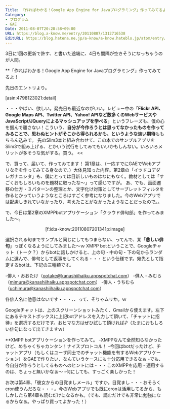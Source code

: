 ```yaml
---
Title: 「作ればわかる！Google App Engine for Javaプログラミング」作ってみてるよ！(1)
Category:
- プログラム
- GAE
Date: 2011-08-07T20:28:58+09:00
URL: https://blog.a-know.me/entry/20110807/1312716538
EditURL: https://blog.hatena.ne.jp/a-know/a-know.hateblo.jp/atom/entry/12921228815727979515
---
```





3日に1回の更新で許す、と書いた途端に、4日も間隔が空きそうになっちゃうのが人間。



**「作ればわかる！Google App Engine for Javaプログラミング」作ってみてるよ！

先日のエントリより。


>>
[asin:4798123021:detail]


・・・やばい、欲しい。発売日も最近なのがいい。レビュー中の「<span class="deco" style="font-weight:bold;">Flickr API、Google Maps API、Twitter API、Yahoo! APIなど数多くのWebサービスやJavaScript/JQueryによるマッシュアップを学べる</span>」というフレーズも、僕の心を掴んで離さない！こういう、<span class="deco" style="font-weight:bold;">自分が今作ろうとは思ってなかったものを作ってみることで、思わぬヒントがそこから得られるかも、というような淡い期待</span>ももちろん込みで。
先のSlim3本と組み合わせて、この本でのサンプルアプリをSlim3で組み上げる、とかいう試行をしてみてもいいかもしんない。いろいろメリットが多そうな気がする。買う。
<<


で、買って、届いて、作ってみてます！
第1章は、（一応すでにGAEでWebアプリなぞを作ってみてる身なので、）大体見知った内容。第2章の「イツドコデダレガナニシタ」も、僕にとっては目新しいものはなにもなく。教材としては「すごくおもしろいものを題材に取ったな〜」って感じですが。
あ、でも、画面遷移の仕方・３パターンの整理とか、文字化け対策としてサーブレットフィルタを作るとかっていうようなところはすごく参考になりました。今のWebアプリでは配慮しきれていなかったり、考えたことがなかったようなことだったので。。

で、今日は第2章のXMPPbotアプリケーション「クラウド俳句部」を作ってみました〜。



<div align=center>[f:id:a-know:20110807201341p:image]</div>

選択される句までサンプルと同じにしてもつまらない、ってんで、某「<span class="deco" style="font-weight:bold;">悲しい俳句</span>」っぽくなるようにしてみました〜ｗ
XMPP botということで、Googleチャット（トーク？）からbotに話しかけると、上の句・中の句・下の句からランダムに選んで、俳句として返事をしてくれる・・・という仕様です。宛先として指定するbotは、下記の三種類です。


-俳人・おおたけ（ootake@kanashiihaiku.appspotchat.com）
-俳人・みむら（mimura@kanashiihaiku.appspotchat.com）
-俳人・うちむら（uchimura@kanashiihaiku.appspotchat.com）


各俳人名に他意はないです・・・、、って、そりゃムリか。ｗ

Googleチャットは、上のスクリーンショットみたく、Gmailから使えます。左下にあるテキストボックスに上記botアドレスを入力して頂いて、「チャットに招待」を選択するだけです。おヒマな方はぜひ試して頂ければ♪（たまにおもしろい俳句になって出てきますｗ）



**XMPP botアプリケーションを作ってみて。
-XMPPなんて全然知らなかったけど、めちゃくちゃカンタン！ナイスプロトコル！
-今回はbotだったけど、チャットアプリ（もしくはユーザ同士でのチャット機能を有するWebアプリケーション）をGAEで作りたい、なんていうケースにも十分応用できるなぁ
-でも、今自分が作ろうとしてるものへのヒントには・・・このXMPPを応用・適用するのは、ちょっと無いかなぁ〜
-何にしても、すっごく楽しかった！



お次は第4章、「彼女からの目覚ましメール」ですか。目覚まし・・・おそらくcron使うんだろな・・・。今のWebアプリでも既にcronは活用してるから、もしかしたら第4章も読むだけになるかも。（でも、読むだけでも非常に勉強になるからなぁ。やっぱり買ってよかった！）
